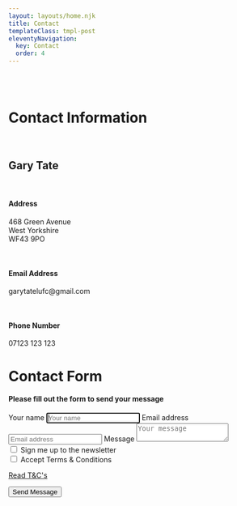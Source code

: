 ```yaml
---
layout: layouts/home.njk
title: Contact
templateClass: tmpl-post
eleventyNavigation:
  key: Contact
  order: 4
---
```


<br>
<br>

<main class="text-center">
<div class="container">
<!-- Contact info -->
<div class="row">
<div class="col-md-6">
<h1 class="h1 mb-3 font-weight-normal">Contact Information</h1>
<br />
<h2 class="h2 mb-3 font-weight-normal">Gary Tate</h2>
<br />
<h4 class="h4 mb-3 font-weight-normal">Address</h4>
<p>468 Green Avenue <br />West Yorkshire <br /> WF43 9PO </p>
<br />
<h4 class="h4 mb-3 font-weight-normal">Email Address</h4>
<p>garytatelufc@gmail.com </p>
<br />
<h4 class="h4 mb-3 font-weight-normal">Phone Number</h4>
<p>07123 123 123 </p>
</div>
<!-- contact form -->
<div class="col-md-6">
    <form class="form-signin form-control" name="contact" method="POST" data-netlify="true">
    <h1 class="h1 mb-3 font-weight-normal">Contact Form</h1>
      <h4 class="h4 mb-3 font-weight-normal">Please fill out the form to send your message</h4>
      <label for="inputName" class="sr-only">Your name</label>
      <input name="name" type="text" id="inputName" class="form-control top-contact-form-input" placeholder="Your name" required autofocus>
      <label for="inputEmail" class="sr-only">Email address</label>
      <input name="email" type="email" id="inputEmail" class="form-control middle-contact-form-input" placeholder="Email address" required autofocus>
      <label for="message" class="sr-only">Message</label>
      <textarea type="textarea" name="message" id="message" class="form-control bottom-contact-form-input" placeholder="Your message" required></textarea>
      <div class="checkbox mb-3">
        <label>
          <input type="checkbox" name="newsletter" id="newsletter" value="signUp"> Sign me up to the newsletter
        </label>
      </div>
      <div class="checkbox mb-3">
        <label>
          <input type="checkbox" name="accept-terms-and-conditions" id="accept-terms-and-conditions" value="accepted T&Cs" required> Accept Terms & Conditions
        </label>
        <a href="/t&c" target="_blank" ><p>Read T&C's</p></a>
      </div>
      <button class="btn btn-lg btn-primary btn-block" type="submit">Send Message</button>
    </form>
    </div>
</div>
</div>
  </main>
